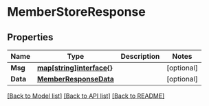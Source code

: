 # MemberStoreResponse

## Properties

Name | Type | Description | Notes
------------ | ------------- | ------------- | -------------
**Msg** | [**map[string]interface{}**](.md) |  | [optional] 
**Data** | [**MemberResponseData**](MemberResponse_data.md) |  | [optional] 

[[Back to Model list]](../README.md#documentation-for-models) [[Back to API list]](../README.md#documentation-for-api-endpoints) [[Back to README]](../README.md)


